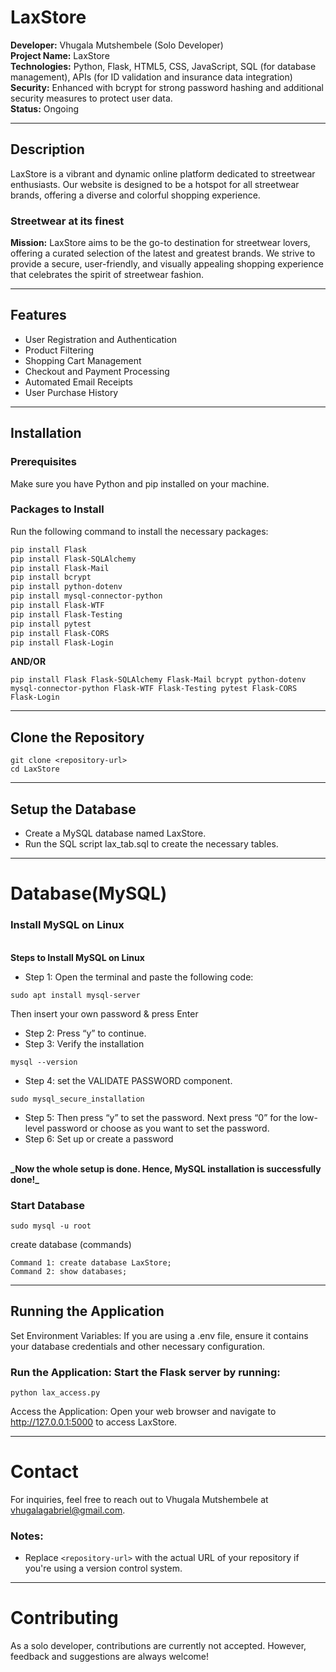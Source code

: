 # LaxStore

**Developer:** Vhugala Mutshembele (Solo Developer)  
**Project Name:** LaxStore  
**Technologies:** Python, Flask, HTML5, CSS, JavaScript, SQL (for database management), APIs (for ID validation and insurance data integration)  
**Security:** Enhanced with bcrypt for strong password hashing and additional security measures to protect user data.  
**Status:** Ongoing

---

## Description

LaxStore is a vibrant and dynamic online platform dedicated to streetwear enthusiasts. Our website is designed to be a hotspot for all streetwear brands, offering a diverse and colorful shopping experience.

### Streetwear at its finest

**Mission:** LaxStore aims to be the go-to destination for streetwear lovers, offering a curated selection of the latest and greatest brands. We strive to provide a secure, user-friendly, and visually appealing shopping experience that celebrates the spirit of streetwear fashion.

---

## Features

- User Registration and Authentication
- Product Filtering
- Shopping Cart Management
- Checkout and Payment Processing
- Automated Email Receipts
- User Purchase History

---

## Installation

### Prerequisites

Make sure you have Python and pip installed on your machine.

### Packages to Install

Run the following command to install the necessary packages:

```bash
pip install Flask
pip install Flask-SQLAlchemy
pip install Flask-Mail
pip install bcrypt
pip install python-dotenv
pip install mysql-connector-python
pip install Flask-WTF
pip install Flask-Testing
pip install pytest
pip install Flask-CORS
pip install Flask-Login
```
<b>AND/OR</b>
```
pip install Flask Flask-SQLAlchemy Flask-Mail bcrypt python-dotenv mysql-connector-python Flask-WTF Flask-Testing pytest Flask-CORS Flask-Login
```
---
## Clone the Repository
```
git clone <repository-url>
cd LaxStore
```
---
## Setup the Database
* Create a MySQL database named LaxStore.
* Run the SQL script lax_tab.sql to create the necessary tables.

---
# Database(MySQL)

### Install MySQL on Linux
<br>
<b>Steps to Install MySQL on Linux</b>

* Step 1: Open the terminal and paste the following code:

```
sudo apt install mysql-server
```
Then insert your own password & press Enter
* Step 2: Press “y” to continue.
* Step 3: Verify the installation
```
mysql --version
```
* Step 4: set the VALIDATE PASSWORD component.
```
sudo mysql_secure_installation
```
* Step 5: Then press “y” to set the password. Next press “0” for the low-level password or choose as you want to set the password.
* Step 6: Set up or create a password
<br>
<b> _Now the whole setup is done. Hence, MySQL installation is successfully done!_ </b>

### Start Database
```
sudo mysql -u root
```
create database (commands)
```
Command 1: create database LaxStore;
Command 2: show databases;
```
---


## Running the Application
Set Environment Variables: If you are using a .env file, ensure it contains your database credentials and other necessary configuration.

### Run the Application: Start the Flask server by running:
```
python lax_access.py
```

Access the Application: Open your web browser and navigate to http://127.0.0.1:5000 to access LaxStore.

---
# Contact
For inquiries, feel free to reach out to Vhugala Mutshembele at vhugalagabriel@gmail.com.


### Notes:
- Replace `<repository-url>` with the actual URL of your repository if you're using a version control system.

---
# Contributing
As a solo developer, contributions are currently not accepted. However, feedback and suggestions are always welcome!

